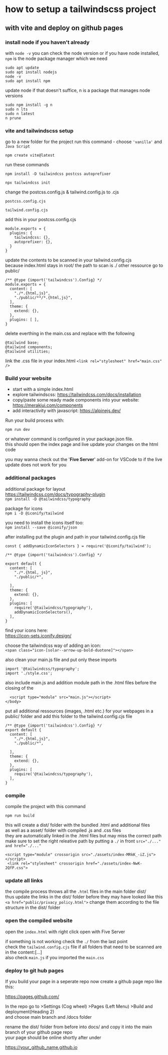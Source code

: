 # how to setup a tailwindscss project
## with vite and deploy on github pages


### install node if you haven't already <br>
with `node -v` you can check the node version or if you have node installed, `npm` is the node package manager which we need

```
sudo apt update
sudo apt install nodejs
node -v
sudo apt install npm
```

update node if that doesn't suffice, n is a package that manages node versions
```
sudo npm install -g n
sudo n lts
sudo n latest
n prune
```

### vite and tailwindscss setup
go to a new folder for the project run this command - choose `'vanilla'` and `Java Script
`

`npm create vite@latest`


run these commands

`npm install -D tailwindcss postcss autoprefixer`

`npx tailwindcss init`

change the postcss.config.js & tailwind.config.js to .cjs

`postcss.config.cjs`

`tailwind.config.cjs`

add this in your postcss.config.cjs
```
module.exports = {
  plugins: {
    tailwindcss: {},
    autoprefixer: {},
  }
}
```


update the contents to be scanned in your tailwind.config.cjs <br>
because index.html stays in root/ the path to scan is ./ other ressource go to public/

```
/** @type {import('tailwindcss').Config} */
module.exports = {
  content: [
    "./*.{html,js}",
    "./public/**/*.{html,js}",
  ],
  theme: {
    extend: {},
  },
  plugins: [ ],
}
```

delete everthing in the main.css and replace with the following

```
@tailwind base;
@tailwind components;
@tailwind utilities;
```


link the .css file in your index.html
`<link rel="stylesheet" href="main.css" />`



### Build your website
- start with a simple index.html
- explore tailwindscss: https://tailwindcss.com/docs/installation
- copy/paste some ready made components into your website: https://merakiui.com/components
- add interactivity with  javascript: https://alpinejs.dev/


Run your build process with:

 `npm run dev`

or whatever command is configured in your package.json file.<br>
this should open the index page and live update your changes on the html code<br>

you may wanna check out the '**Five Server**' add-on for VSCode to if the live update does not work for you



### additional packages
additional package for layout <br>
https://tailwindcss.com/docs/typography-plugin <br>
`npm install -D @tailwindcss/typography`

package for icons<br>
`npm i -D @iconify/tailwind`

you need to install the icons itself too:<br>
`npm install --save @iconify/json`


after installing put the plugin and path in your tailwind.config.cjs file

```
const { addDynamicIconSelectors } = require('@iconify/tailwind');

/** @type {import('tailwindcss').Config} */

export default {
  content: [
    "./*.{html, js}",
    "./public/*",

  ],
  theme: {
    extend: {},
  },
  plugins: [
    require('@tailwindcss/typography'),
    addDynamicIconSelectors(),
  ],
}
```

find your icons here:<br>
https://icon-sets.iconify.design/

choose the tailwindcss way of adding an icon: <br>
`<span class="icon-[solar--arrow-up-bold-duotone]"></span>`

also clean your main.js file and put only these imports


```
import '@tailwindcss/typography';
import './style.css';
```


also include main.js and addition module path in the .html files before the closing of the </body>

```
  <script type="module" src="main.js"></script>
</body>

```


put all additional ressources (images, .html etc.) for your webpages in a <br>
public/ folder and add this folder to the tailwind.config.cjs file

```
/** @type {import('tailwindcss').Config} */
export default {
  content: [
    "./*.{html,js}",
    "./public/*",

  ],
  theme: {
    extend: {},
  },
  plugins: [
    require('@tailwindcss/typography'),
  ],
}
```


### compile
compile the project with this command

`npm run build`


this will create a dist/ folder with the bundled .html and additional files <br>
as well as a asset/ folder with compiled .js and .css files <br>
they are automatically linked in the .html files but may miss the correct path <br>
make sure to set the right releative path by putting a `./` in front `src="./..." and href="./..."`

 ```
 <script type="module" crossorigin src="./assets/index-MRkK_-iZ.js"></script>
  <link rel="stylesheet" crossorigin href="./assets/index-NwK-2QfP.css">
```

### update all links
the compile process throws all the `.html` files in the main folder dist/ <br>
thus update the links in the dist/ folder before they may have looked like this <br>
`<a href="public/privacy_policy.html">`
change them according to the file structure in the dist/ folder <br>

### open the compiled website
open the `index.html` with right click open with Five Server

if something is not working check the `./` from the last point <br>
check the `tailwind.config.cjs` file if all folders that need to be scanned are in the content:[...] <br>
also check `main.js` if you imported the `main.css`


### deploy to git hub pages
If you build your page in a seperate repo now create a github page repo like this:

https://pages.github.com/


In the repo go to >Settings (Cog wheel) >Pages (Left Menu) >Build and deployment(Heading 2) <br>
and choose main branch and /docs folder

rename the dist/ folder from before into docs/ and copy it into the main branch of your github page repo <br>
your page should be online shortly after under

https://your_github_name.github.io
